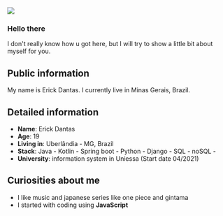 
<div>
  <a target='_blank' href="https://www.linkedin.com/in/erick-dantas-6a5b76221/">
   <img src="https://img.shields.io/badge/LinkedIn-0077B5?style=for-the-badge&logo=linkedin&logoColor=white">
   </a>  
</div>

### Hello there

I don't really know how u got here, but I will try to show a little bit about myself for you.

## Public information

My name is Erick Dantas. I currently live in Minas Gerais, Brazil. 


## Detailed information

* **Name**: Erick Dantas
* **Age**: 19
* **Living in**: Uberlândia - MG, Brazil
* **Stack**: Java - Kotlin - Spring boot - Python - Django - SQL  - noSQL - 
* **University**: information system in Uniessa (Start date 04/2021)

## Curiosities about me

* I like music and japanese series like one piece and gintama
* I started with coding using **JavaScript**
